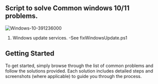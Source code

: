 ## Script to solve Common windows 10/11 problems.

![Windows-10-391236000](https://github.com/Apmoek/FixWindowsLibrary/assets/25083324/fbd0282a-d55c-454e-979f-57ef01ba3451)


1. Windows update services.
   -See fixWindowsUpdate.ps1

## Getting Started

To get started, simply browse through the list of common problems and follow the solutions provided. Each solution includes detailed steps and screenshots (where applicable) to guide you through the process.
